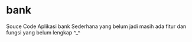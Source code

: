 # bank
Souce Code Aplikasi bank Sederhana yang belum jadi masih ada fitur dan fungsi yang belum lengkap ^_^
